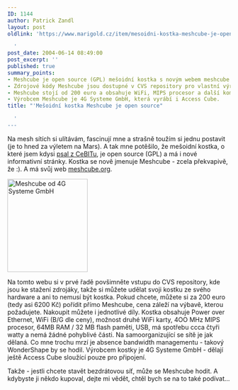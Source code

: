 ```yaml
---
ID: 1144
author: Patrick Zandl
layout: post
oldlink: 'https://www.marigold.cz/item/mesoidni-kostka-meshcube-je-open-source

  '
post_date: 2004-06-14 08:49:00
post_excerpt: ''
published: true
summary_points:
- Meshcube je open source (GPL) mešoidní kostka s novým webem meshcube.org.
- Zdrojové kódy Meshcube jsou dostupné v CVS repository pro vlastní výrobu.
- Meshcube stojí od 200 euro a obsahuje WiFi, MIPS procesor a další komponenty.
- Výrobcem Meshcube je 4G Systeme GmbH, která vyrábí i Access Cube.
title: "'Mešoidní kostka Meshcube je open source"

  '
---
```


<p>
Na mesh sítích si ulítávám, fascinují mne a strašně toužím si jednu postavit (je to hned za výletem na Mars). A tak mne potěšilo, že mešoidní kostka, o které jsem kdysi <a href="/?itemid=942">psal z CeBITu</a>, je open source (GPL) a má i nové informativní stránky. Kostka se nově jmenuje Meshcube - zcela překvapivě, že :). A má svůj web <a href="http://www.meshcube.org">meshcube.org</a>.</p>

<div class="rightbox"><img src="/wp-content/uploads/20040614-meshcube.jpg" alt="Meshcube od 4G Systeme GmbH" width="181" height="210" /></div>
<p>
Na tomto webu si v prvé řadě povšimněte vstupu do CVS repository, kde jsou ke stažení zdrojáky, takže si můžete udělat svoji kostku ze svého hardware a ani to nemusí být kostka. Pokud chcete, můžete si za 200 euro (tedy asi 6200 Kč) pořídit přímo Meshcube, cena záleží na výbavě, kterou požadujete. Nakoupit můžete i jednotlivé díly. Kostka obsahuje Power over Ethernet, WiFi (B/G dle ceny), možnost druhé WiFi karty, 4OO MHz MIPS procesor, 64MB RAM / 32 MB flash paměti, USB, má spotřebu ccca čtyři watty a nemá žádné pohyblivé části. Na samoorganizující se sítě je jak dělaná. Co mne trochu mrzí je absence bandwidth managementu - takový WonderShape by se hodil. Výrobcem kostky je 4G Systeme GmbH - dělají ještě Access Cube sloužící pouze pro připojení.</p>

<p>
Takže - jestli chcete stavět bezdrátovou síť, může se Meshcube hodit. A kdybyste ji někdo kupoval, dejte mi vědět, chtěl bych se na to také podívat...
</p>